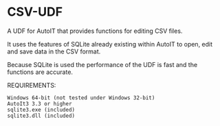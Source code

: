 # CSV-UDF

A UDF for AutoIT that provides functions for editing CSV files.

It uses the features of SQLite already existing within AutoIT to open, edit and save data in the CSV format.

Because SQLite is used the performance of the UDF is fast and the functions are accurate.

REQUIREMENTS:

    Windows 64-bit (not tested under Windows 32-bit)
    AutoIt3 3.3 or higher
    sqlite3.exe (included)
    sqlite3.dll (included)
